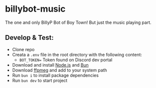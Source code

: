 # billybot-music

The one and only BillyP Bot of Boy Town! But just the music playing part.

## Develop & Test:

- Clone repo
- Creata a `.env` file in the root directory with the following content:
    - `BOT_TOKEN=` Token found on Discord dev portal
- Download and install [Node.js](https://nodejs.org/en) and [Bun](https://bun.sh)
- Download [ffpmeg](https://ffmpeg.org) and add to your system path
- Run `bun i` to install package dependencies
- Run `bun dev` to start project
